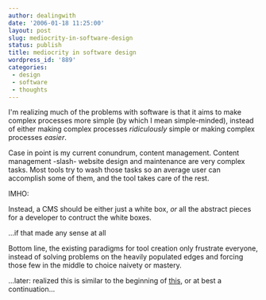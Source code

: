 ```yaml
---
author: dealingwith
date: '2006-01-18 11:25:00'
layout: post
slug: mediocrity-in-software-design
status: publish
title: mediocrity in software design
wordpress_id: '889'
categories:
 - design
 - software
 - thoughts
---
```


I'm realizing much of the problems with software is that it aims to make
complex processes more simple (by which I mean simple-minded), instead of
either making complex processes _ridiculously_ simple or making complex
processes _easier_.

Case in point is my current conundrum, content management. Content management
-slash- website design and maintenance are very complex tasks. Most tools try
to wash those tasks so an average user can accomplish some of them, and the
tool takes care of the rest.

IMHO:

Instead, a CMS should be either just a white box, _or_ all the abstract pieces
for a developer to contruct the white boxes.

...if that made any sense at all

Bottom line, the existing paradigms for tool creation only frustrate everyone,
instead of solving problems on the heavily populated edges and forcing those
few in the middle to choice naivety or mastery.

...later: realized this is similar to the beginning of [this][1], or at best a
continuation...

   [1]: http://www.livejournal.com/users/dealingwith/228098.html

